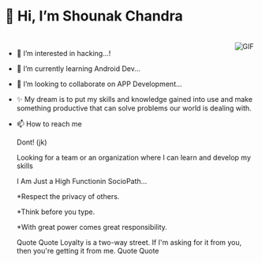  # 👋 Hi, I’m Shounak Chandra
<br>
<img align="right" alt="GIF" src="https://media2.giphy.com/media/l44Qqz6gO6JiVV3pu/giphy.gif?cid=790b7611baa0b0adba8889242866106f9efc346c06cbfa9b&rid=giphy.gif&ct=g" />

- 👀 I’m interested in hacking...!
- 🌱 I’m currently learning Android Dev...
- 💞️ I’m looking to collaborate on APP Development...
- ✨ My dream is to put my skills and knowledge gained into use and make something productive that can solve problems our world is dealing with.
- 📫 How to reach me 

     Dont! (jk)


  Looking for a team or an organization where I can learn and develop my skills

  I Am Just a High Functionin SocioPath...

  
  *Respect the privacy of others.
  
  *Think before you type.
  
  *With great power comes great responsibility.


  Quote Quote
  Loyalty is a two-way street. If I'm asking for it from you, then you're getting it from me.
  Quote Quote
